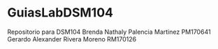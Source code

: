 # GuiasLabDSM104
Repositorio para DSM104
Brenda Nathaly Palencia Martinez PM170641
Gerardo Alexander Rivera Moreno RM170126
